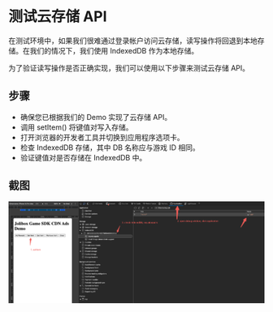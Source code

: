 # 测试云存储 API

在测试环境中，如果我们很难通过登录帐户访问云存储，读写操作将回退到本地存储。在我们的情况下，我们使用 IndexedDB 作为本地存储。

为了验证读写操作是否正确实现，我们可以使用以下步骤来测试云存储 API。

## 步骤

- 确保您已根据我们的 Demo 实现了云存储 API。
- 调用 setItem() 将键值对写入存储。
- 打开浏览器的开发者工具并切换到应用程序选项卡。
- 检查 IndexedDB 存储，其中 DB 名称应与游戏 ID 相同。
- 验证键值对是否存储在 IndexedDB 中。

## 截图

![IndexedDB](./test-storage.png)
